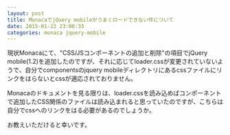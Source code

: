 ```yaml
---
layout: post
title: MonacaでjQuery mobileがうまくロードできない件について
date: 2015-01-22 23:00:33
categories: monaca jquery-mobile
---
```

<!-- {% raw %} -->
<p>現状Monacaにて、"CSS/JSコンポーネントの追加と削除"の項目でjQuery mobile(1.2)を追加したのですが、それに応じてloader.cssが変更されていないようで、自分でcomponentsのjquery mobileディレクトリにあるcssファイルにリンクをはらないとcssが適応されておりません。</p>

<p>Monacaのドキュメントを見る限りは、loader.cssを読み込めばコンポーネントで追加したCSS関係のファイルは読み込まれると思っていたのですが、こちらは自分でcssへのリンクをはる必要があるのでしょうか。</p>

<p>お教えいただけると幸いです。</p>
<!-- {% endraw %} -->

